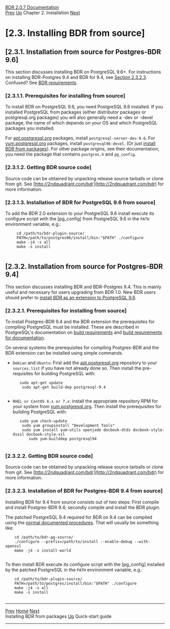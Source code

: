   [BDR 2.0.7 Documentation](README.md)                                                                                                                 
  [Prev](installation-packages.md "Installing BDR from packages")   [Up](installation.md)    Chapter 2. Installation    [Next](quickstart.md "Quick-start guide")  


# [2.3. Installing BDR from source]

## [2.3.1. Installation from source for Postgres-BDR 9.6]

This section discusses installing BDR on PostgreSQL 9.6+. For
instructions on installing BDR-Postgres 9.4 and BDR for 9.4, see
[Section 2.3.2.3](installation-source.md#INSTALLATION-BDR-SOURCE-94).
Confused? See [BDR requirements](install-requirements.md).

### [2.3.1.1. Prerequisites for installing from source]

To install BDR on PostgreSQL 9.6, you need PostgreSQL 9.6 installed. If
you installed PostgreSQL from packages (either distributor packages or
postgresql.org packages) you will also generally need a -dev or -devel
package, the name of which depends on your OS and which PostgreSQL
packages you installed.

For [apt.postgresql.org](http://apt.postgresql.org/)
packages, install `postgresql-server-dev-9.6`. For
[yum.postgresql.org](http://yum.postgresql.org) packages,
install `postgresql96-devel`. (Or just [install BDR from
packages](installation-packages.md)). For other package origins, see
their documentation; you need the package that contains
`postgres.h` and `pg_config`.

### [2.3.1.2. Getting BDR source code]

Source code can be obtained by unpacking release source tarballs or
clone from git. See
[http://2ndquadrant.com/bdr](http://2ndquadrant.com/bdr)
for more information.

### [2.3.1.3. Installation of BDR for PostgreSQL 9.6 from source]

To add the BDR 2.0 extension to your PostgreSQL 9.6 install execute its
configure script with the [pg_config] from PostgreSQL 9.6
in the `PATH` environment variable, e.g.:

``` PROGRAMLISTING
     cd /path/to/bdr-plugin-source/
     PATH=/path/to/postgres96/install/bin:"$PATH" ./configure
     make -j4 -s all
     make -s install
    
```

## [2.3.2. Installation from source for Postgres-BDR 9.4]

This section discusses installing BDR and BDR-Postgres 9.4. This is
mainly useful and necessary for users upgrading from BDR 1.0. New BDR
users should prefer to [install BDR as an extension to PostgreSQL
9.6](installation-source.md#INSTALLATION-SOURCE-EXTENSION).

### [2.3.2.1. Prerequisites for installing from source]

To install Postgres-BDR 9.4 and the BDR extension the prerequisites for
compiling PostgreSQL must be installed. These are described in
PostgreSQL\'s documentation on [build
requirements](http://www.postgresql.org/docs/current/install-requirements.md)
and [build requirements for
documentation](http://www.postgresql.org/docs/current/docguide-toolsets.html).

On several systems the prerequisites for compiling Postgres-BDR and the
BDR extension can be installed using simple commands.

-   `Debian` and `Ubuntu`: First add the
    [apt.postgresql.org](http://apt.postgresql.org/)
    repository to your `sources.list` if you have not already
    done so. Then install the pre-requisites for building PostgreSQL
    with:

    ``` PROGRAMLISTING
       sudo apt-get update
        sudo apt-get build-dep postgresql-9.4
           
    ```

-   `RHEL or CentOS 6.x or 7.x`: install the appropriate
    repository RPM for your system from
    [yum.postgresql.org](http://yum.postgresql.org/repopackages.php).
    Then install the prerequisites for building PostgreSQL with:

    ``` PROGRAMLISTING
       sudo yum check-update
        sudo yum groupinstall "Development Tools"
        sudo yum install yum-utils openjade docbook-dtds docbook-style-dsssl docbook-style-xsl
           sudo yum-builddep postgresql94
          
    ```

### [2.3.2.2. Getting BDR source code]

Source code can be obtained by unpacking release source tarballs or
clone from git. See
[http://2ndquadrant.com/bdr](http://2ndquadrant.com/bdr)
for more information.

### [2.3.2.3. Installation of BDR for Postgres-BDR 9.4 from source]

Installing BDR for 9.4 from source consists out of two steps: First
compile and install Postgres-BDR 9.4; secondly compile and install the
BDR plugin.

The patched PostgreSQL 9.4 required for BDR on 9.4 can be compiled using
the [normal documented
procedures](http://www.postgresql.org/docs/current/static/installation.md).
That will usually be something like:

``` PROGRAMLISTING
    cd /path/to/bdr-pg-source/
    ./configure --prefix=/path/to/install --enable-debug --with-openssl
    make -j4 -s install-world
   
```

To then install BDR execute its configure script with the
[pg_config] installed by the patched PostgreSQL in the
`PATH` environment variable, e.g.:

``` PROGRAMLISTING
    cd /path/to/bdr-plugin-source/
    PATH=/path/to/postgres/install/bin:"$PATH" ./configure
    make -j4 -s all
    make -s install
   
```



  --------------------------------------------------- ---------------------------------------- ----------------------------------------
  [Prev](installation-packages.md)      [Home](README.md)       [Next](quickstart.md)  
  Installing BDR from packages                         [Up](installation.md)                         Quick-start guide
  --------------------------------------------------- ---------------------------------------- ----------------------------------------
